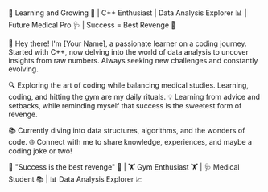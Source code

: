 🚀 Learning and Growing 🌱 | C++ Enthusiast | Data Analysis Explorer 📊 | Future Medical Pro 🩺 | Success = Best Revenge 💪

👋 Hey there! I'm [Your Name], a passionate learner on a coding journey. Started with C++, now delving into the world of data analysis to uncover insights from raw numbers. Always seeking new challenges and constantly evolving.

🔍 Exploring the art of coding while balancing medical studies. Learning, coding, and hitting the gym are my daily rituals. 💡 Learning from advice and setbacks, while reminding myself that success is the sweetest form of revenge.

📚 Currently diving into data structures, algorithms, and the wonders of code. 🌐 Connect with me to share knowledge, experiences, and maybe a coding joke or two!

🌟 "Success is the best revenge" 💼 | 🏋️ Gym Enthusiast 🏋️ | 🩺 Medical Student 📚 | 📊 Data Analysis Explorer 📈

